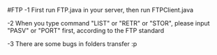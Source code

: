 #FTP
-1  First run FTP.java in your server, then run FTPClient.java  

-2  When you type command "LIST" or "RETR" or "STOR", 
    please input "PASV" or "PORT" first, according to the FTP standard  

-3  There are some bugs in folders transfer :p
